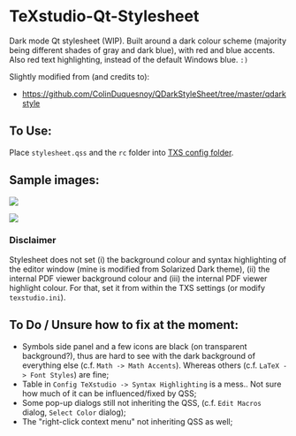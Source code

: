 # TeXstudio-Qt-Stylesheet
Dark mode Qt stylesheet (WIP). Built around a dark colour scheme (majority being different shades of gray and dark blue), with red and blue accents. Also red text highlighting, instead of the default Windows blue. `:)`

Slightly modified from (and credits to):
- https://github.com/ColinDuquesnoy/QDarkStyleSheet/tree/master/qdarkstyle

## To Use:
Place `stylesheet.qss` and the `rc` folder into [TXS config folder](https://github.com/texstudio-org/texstudio/wiki/Frequently-Asked-Questions#where-are-the-settings-stored).


## Sample images:

![](https://github.com/thatlittleboy/TeXstudio-QSS-Stylesheet/blob/master/sample%20imgs/editor%20and%20pdf%20viewer.png)

![](https://github.com/thatlittleboy/TeXstudio-QSS-Stylesheet/blob/master/sample%20imgs/config%20menu.png)

### Disclaimer
Stylesheet does not set (i) the background colour and syntax highlighting of the editor window (mine is modified from Solarized Dark theme), (ii) the internal PDF viewer background colour and (iii) the internal PDF viewer highlight colour. For that, set it from within the TXS settings (or modify `texstudio.ini`).

## To Do / Unsure how to fix at the moment:
- Symbols side panel and a few icons are black (on transparent background?), thus are hard to see with the dark background of everything else (c.f. `Math -> Math Accents`). Whereas others (c.f. `LaTeX -> Font Styles`) are fine;
- Table in `Config TeXstudio -> Syntax Highlighting` is a mess.. Not sure how much of it can be influenced/fixed by QSS;
- Some pop-up dialogs still not inheriting the QSS, (c.f. `Edit Macros` dialog, `Select Color` dialog);
- The "right-click context menu" not inheriting QSS as well;
